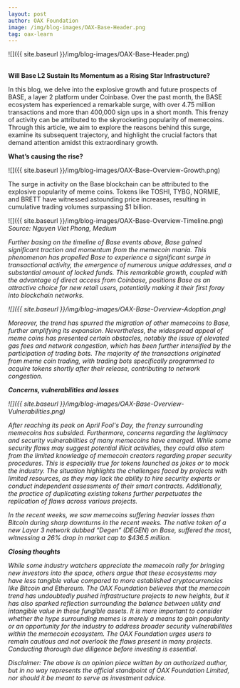 ```yaml
---
layout: post
author: OAX Foundation
image: /img/blog-images/OAX-Base-Header.png
tag: oax-learn
---
```


![]({{ site.baseurl }}/img/blog-images/OAX-Base-Header.png)

<br><b>Will Base L2 Sustain Its Momentum as a Rising Star Infrastructure?</b>

In this blog, we delve into the explosive growth and future prospects of BASE, a layer 2 platform under Coinbase. Over the past month, the BASE ecosystem has experienced a remarkable surge, with over 4.75 million transactions and more than 400,000 sign ups in a short month. This frenzy of activity can be attributed to the skyrocketing popularity of memecoins. Through this article, we aim to explore the reasons behind this surge, examine its subsequent trajectory, and highlight the crucial factors that demand attention amidst this extraordinary growth.

<b>What’s causing the rise?</b>

![]({{ site.baseurl }}/img/blog-images/OAX-Base-Overview-Growth.png)

The surge in activity on the Base blockchain can be attributed to the explosive popularity of meme coins. Tokens like TOSHI, TYBG, NORMIE, and BRETT have witnessed astounding price increases, resulting in cumulative trading volumes surpassing $1 billion. 

![]({{ site.baseurl }}/img/blog-images/OAX-Base-Overview-Timeline.png)
<i>Source: Nguyen Viet Phong, Medium<i/>

Further basing on the timeline of Base events above, Base gained significant traction and momentum from the memecoin mania. This phenomenon has propelled Base to experience a significant surge in transactional activity, the emergence of numerous unique addresses, and a substantial amount of locked funds. This remarkable growth, coupled with the advantage of direct access from Coinbase, positions Base as an attractive choice for new retail users, potentially making it their first foray into blockchain networks. 

![]({{ site.baseurl }}/img/blog-images/OAX-Base-Overview-Adoption.png)

Moreover, the trend has spurred the migration of other memecoins to Base, further amplifying its expansion. Nevertheless, the widespread appeal of meme coins has presented certain obstacles, notably the issue of elevated gas fees and network congestion, which has been further intensified by the participation of trading bots. The majority of the transactions originated from meme coin trading, with trading bots specifically programmed to acquire tokens shortly after their release, contributing to network congestion. 

<b>Concerns, vulnerabilities and losses</b>

![]({{ site.baseurl }}/img/blog-images/OAX-Base-Overview-Vulnerabilities.png)

After reaching its peak on April Fool's Day, the frenzy surrounding memecoins has subsided. Furthermore, concerns regarding the legitimacy and security vulnerabilities of many memecoins have emerged. While some security flaws may suggest potential illicit activities, they could also stem from the limited knowledge of memecoin creators regarding proper security procedures. This is especially true for tokens launched as jokes or to mock the industry. The situation highlights the challenges faced by projects with limited resources, as they may lack the ability to hire security experts or conduct independent assessments of their smart contracts. Additionally, the practice of duplicating existing tokens further perpetuates the replication of flaws across various projects.

In the recent weeks, we saw memecoins suffering heavier losses than Bitcoin during sharp downturns in the recent weeks. The native token of a new Layer 3 network dubbed “Degen” (DEGEN) on Base, suffered the most, witnessing a 26% drop in market cap to $436.5 million.

<b>Closing thoughts</b>

While some industry watchers appreciate the memecoin rally for bringing new investors into the space, others argue that these ecosystems may have less tangible value compared to more established cryptocurrencies like Bitcoin and Ethereum. The OAX Foundation believes that the memecoin trend has undoubtedly pushed infrastructure projects to new heights, but it has also sparked reflection surrounding the balance between utility and intangible value in these fungible assets. It is more important to consider whether the hype surrounding memes is merely a means to gain popularity or an opportunity for the industry to address broader security vulnerabilities within the memecoin ecosystem. The OAX Foundation urges users to remain cautious and not overlook the flaws present in many projects. Conducting thorough due diligence before investing is essential.  


<i>Disclaimer: The above is an opinion piece written by an authorized author, but in no way represents the official standpoint of OAX Foundation Limited, nor should it be meant to serve as investment advice.</i>

